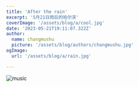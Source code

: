 ```yaml
---
title: 'After the rain'
excerpt: '5月21日雨后的哈尔滨'
coverImage: '/assets/blog/a/cool.jpg'
date: '2023-05-21T19:11:07.322Z'
author:
  name: changmushu
  picture: '/assets/blog/authors/changmushu.jpg'
ogImage:
  url: '/assets/blog/a/rain.jpg'

---
```


![music](/assets/blog/a/rain.png)

